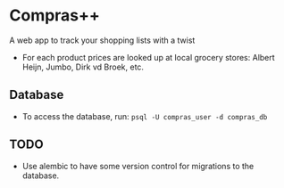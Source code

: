 # Compras++

A web app to track your shopping lists with a twist

-   For each product prices are looked up at local grocery stores: Albert Heijn, Jumbo, Dirk vd Broek, etc.

## Database

-   To access the database, run: `psql -U compras_user -d compras_db`

## TODO

-   Use alembic to have some version control for migrations to the database.
